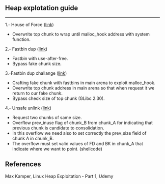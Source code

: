 ## Heap explotation guide
*****************************************
1.- House of Force ([link](https://github.com/ivanmedina/Pwning/tree/master/HEAP/HeapLAB/house_of_force)) 
- Overwrite top chunk to wrap until malloc_hook address with system function.

2.- Fastbin dup ([link](https://github.com/ivanmedina/Pwning/tree/master/HEAP/HeapLAB/fastbin_dup)) 
- Fastbin with use-after-free.
- Bypass fake chunk size.

3.-Fastbin dup challange ([link](https://github.com/ivanmedina/Pwning/tree/master/HEAP/HeapLAB/challenge-fastbin_dup)) 
- Crafting fake chunk with fastbins in main arena to exploit malloc_hook.
- Overwrite top chunk address in main arena so that when request it
we return to our fake chunk.
- Bypass check size of top chunk (GLibc 2.30).

4.- Unsafe unlink ([link](https://github.com/ivanmedina/Pwning/tree/master/HEAP/HeapLAB/unsafe_unlink)) 
- Request two chunks of same size.
- Overflow prev_inuse flag of chunk_B from chunk_A for indicating that previous chunk is candidate to consolidation.
- In this overflow we need also to set correctly the prev_size field of chunk A in chunk_B.
- The overflow must set valid values of FD and BK in chunk_A that indicate where we want to point. (shellcode)

## References

Max Kamper, Linux Heap Exploitation - Part 1, Udemy